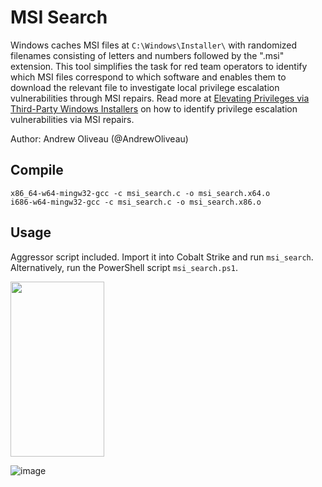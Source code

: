 # MSI Search

Windows caches MSI files at `C:\Windows\Installer\` with randomized filenames consisting of letters and numbers followed by the ".msi" extension. This tool simplifies the task for red team operators to identify which MSI files correspond to which software and enables them to download the relevant file to investigate local privilege escalation vulnerabilities through MSI repairs. Read more at [Elevating Privileges via Third-Party Windows Installers] on how to identify privilege escalation vulnerabilities via MSI repairs.

Author: Andrew Oliveau (@AndrewOliveau)

## Compile

```
x86_64-w64-mingw32-gcc -c msi_search.c -o msi_search.x64.o
i686-w64-mingw32-gcc -c msi_search.c -o msi_search.x86.o
```

## Usage

Aggressor script included. Import it into Cobalt Strike and run `msi_search`. Alternatively, run the PowerShell script `msi_search.ps1`.


<img src="https://github.com/googlestaging/msi-search/assets/32691065/50aa9607-575f-4e0d-82e4-b32d02ffdd48" width="150" height="280">


![image](https://github.com/googlestaging/msi-search/assets/32691065/ee64d129-58f2-4bc3-aa00-738f710b1748)

[Elevating Privileges via Third-Party Windows Installers]: https://www.mandiant.com/resources/blog/privileges-third-party-windows-installers?auHash=0SnaFvuqMHadnw4az4gYD06-fMn6xaWSSXg1FwY92IU
